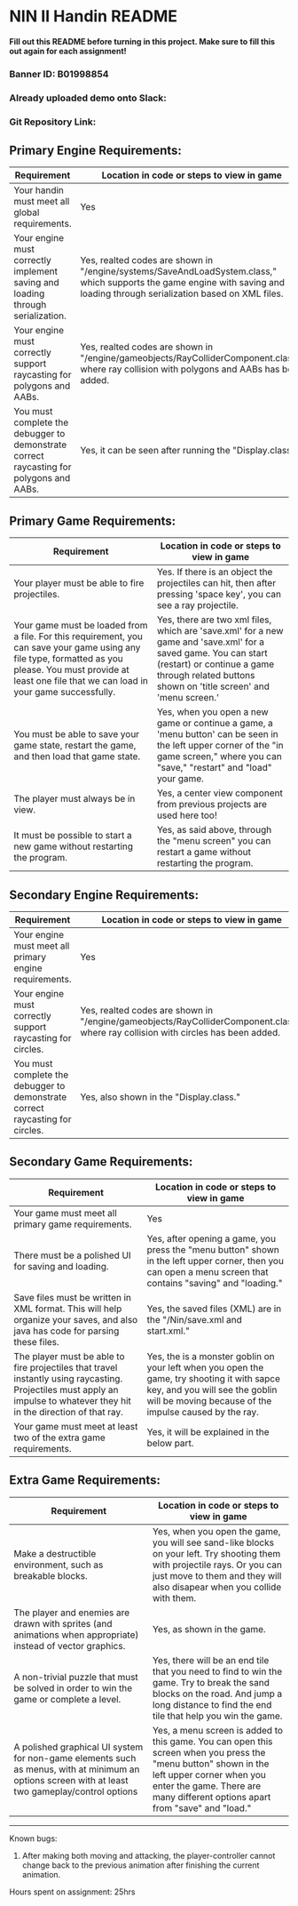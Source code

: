 # NIN II Handin README
#### Fill out this README before turning in this project. Make sure to fill this out again for each assignment!

### Banner ID: B01998854

### Already uploaded demo onto Slack:

### Git Repository Link: 

## Primary Engine Requirements:
| Requirement                                                                             | Location in code or steps to view in game        |
|-----------------------------------------------------------------------------------------|--------------------------------------------------|
| Your handin must meet all global requirements.                                          | Yes |
| Your engine must correctly implement saving and loading through serialization.          | Yes, realted codes are shown in "/engine/systems/SaveAndLoadSystem.class," which supports the game engine with saving and loading through serialization based on XML files. |
| Your engine must correctly support raycasting for polygons and AABs.                    | Yes, realted codes are shown in "/engine/gameobjects/RayColliderComponent.class," where ray collision with polygons and AABs has been added. |
| You must complete the debugger to demonstrate correct raycasting for polygons and AABs. | Yes, it can be seen after running the "Display.class." |

## Primary Game Requirements:
| Requirement                                                                                                                                                                                                     | Location in code or steps to view in game                             |
|-----------------------------------------------------------------------------------------------------------------------------------------------------------------------------------------------------------------|-----------------------------------------------------------------------|
| Your player must be able to fire projectiles.                                                                                                                                                                   | Yes. If there is an object the projectiles can hit, then after pressing 'space key', you can see a ray projectile. |
| Your game must be loaded from a file. For this requirement, you can save your game using any file type, formatted as you please. You must provide at least one file that we can load in your game successfully. | Yes, there are two xml files, which are 'save.xml' for a new game and 'save.xml' for a saved game. You can start (restart) or continue a game through related buttons shown on 'title screen' and 'menu screen.' |
| You must be able to save your game state, restart the game, and then load that game state.                                                                                                                      | Yes, when you open a new game or continue a game, a 'menu button' can be seen in the left upper corner of the "in game screen," where you can "save," "restart" and "load" your game. |
| The player must always be in view.                                                                                                                                                                              | Yes, a center view component from previous projects are used here too! |
| It must be possible to start a new game without restarting the program.                                                                                                                                         | Yes, as said above, through the "menu screen" you can restart a game without restarting the program. |

## Secondary Engine Requirements:
| Requirement                                                                   | Location in code or steps to view in game |
|-------------------------------------------------------------------------------|-------------------------------------------|
| Your engine must meet all primary engine requirements.                        | Yes |
| Your engine must correctly support raycasting for circles.                    | Yes, realted codes are shown in "/engine/gameobjects/RayColliderComponent.class," where ray collision with circles has been added. | 
| You must complete the debugger to demonstrate correct raycasting for circles. | Yes, also shown in the "Display.class." |

## Secondary Game Requirements:
| Requirement                                                                                                                                                              | Location in code or steps to view in game |
|--------------------------------------------------------------------------------------------------------------------------------------------------------------------------|-------------------------------------------|
| Your game must meet all primary game requirements.                                                                                                                       | Yes |
| There must be a polished UI for saving and loading.                                                                                                                      | Yes, after opening a game, you press the "menu button" shown in the left upper corner, then you can open a menu screen that contains "saving" and "loading." |
| Save files must be written in XML format. This will help organize your saves, and also java has code for parsing these files.                                            | Yes, the saved files (XML) are in the "/Nin/save.xml and start.xml." |
| The player must be able to fire projectiles that travel instantly using raycasting. Projectiles must apply an impulse to whatever they hit in the direction of that ray. | Yes, the is a monster goblin on your left when you open the game, try shooting it with sapce key, and you will see the goblin will be moving because of the impulse caused by the ray. |
| Your game must meet at least two of the extra game requirements.                                                                                                         | Yes, it will be explained in the below part. |

## Extra Game Requirements:
| Requirement                                                                                                                                                                                                 | Location in code or steps to view in game                                                                              |
|-------------------------------------------------------------------------------------------------------------------------------------------------------------------------------------------------------------|------------------------------------------------------------------------------------------------------------------------|
| Make a destructible environment, such as breakable blocks.                                                                                                                                                                                           | Yes, when you open the game, you will see sand-like blocks on your left. Try shooting them with projectile rays. Or you can just move to them and they will also disapear when you collide with them. |
| The player and enemies are drawn with sprites (and animations when appropriate) instead of vector graphics.                                                                                                                                                                                           | Yes, as shown in the game. |
| A non-trivial puzzle that must be solved in order to win the game or complete a level.                                                                                                                                                                                            | Yes, there will be an end tile that you need to find to win the game. Try to break the sand blocks on the road. And jump a long distance to find the end tile that help you win the game. |
| A polished graphical UI system for non-game elements such as menus, with at minimum an options screen with at least two gameplay/control options                                                                                                                                                                                           | Yes, a menu screen is added to this game. You can open this screen when you press the "menu button" shown in the left upper corner when you enter the game. There are many different options apart from "save" and "load." |


[//]: # (| Requirement | Location in code or steps to view in game  |)

[//]: # (|---|---|)

[//]: # (| [Copy and paste from handout] | ```File path, function name, or steps to replicate``` |)

--------------------------------------------------------------

Known bugs:
1. After making both moving and attacking, the player-controller cannot change back to the previous animation after finishing the current animation.

Hours spent on assignment: 25hrs
